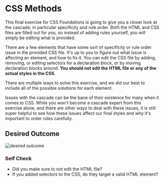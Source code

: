# CSS Methods
This final exercise for CSS Foundations is going to give you a closer look at the cascade, in particular specificity and rule order. 
Both the HTML and CSS files are filled out for you, so instead of adding rules yourself, you will simply be editing what is provided.

There are a few elements that have some sort of specificity or rule order issue in the provided CSS file. It's up to you to figure 
out what issue is affecting an element, and how to fix it. You can edit the CSS file by adding, removing, or editing selectors for 
a declaration block, or by moving declaration blocks around. **You should not edit the HTML file or any of the actual styles in 
the CSS**.

There are multiple ways to solve this exercise, and we did our best to include all of the possible solutions for each element.

Issues with the cascade can be the bane of their existence for many when it comes to CSS. While you won't become a cascade expert 
from this exercise alone, and there are other ways to deal with these issues, it is still super helpful to see how these issues 
affect our final styles and why it's important to order rules carefully.

## Desired Outcome
![desired outcome](./desired-outcome.png)

### Self Check
- Did you make sure to not edit the HTML file?
- If you added selectors to the CSS, do they target a valid HTML element?
